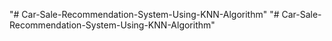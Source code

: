"# Car-Sale-Recommendation-System-Using-KNN-Algorithm" 
"# Car-Sale-Recommendation-System-Using-KNN-Algorithm" 
